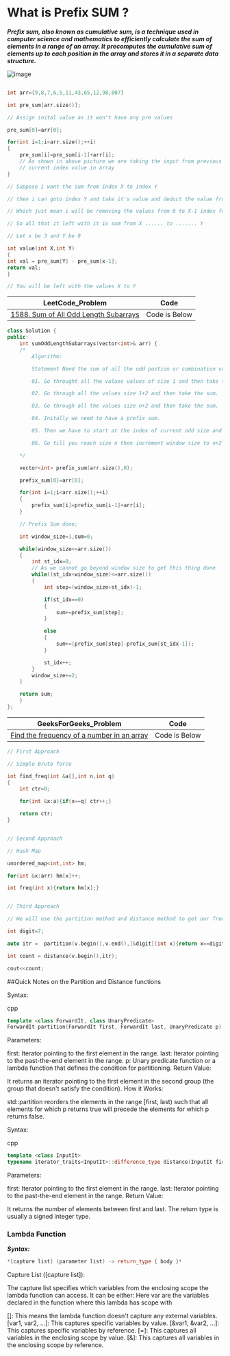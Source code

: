 # What is Prefix SUM ?

***Prefix sum, also known as cumulative sum, is a technique used in computer science and mathematics to efficiently calculate the sum of elements in a range of an array. It precomputes the cumulative sum of elements up to each position in the array and stores it in a separate data structure.***

![image](https://miro.medium.com/v2/resize:fit:1100/format:webp/0*tdHeYDX4Wi15UeL5.jpg)

```cpp

int arr=[9,8,7,6,5,11,43,65,12,98,007]

int pre_sum[arr.size()];

// Assign inital value as it won't have any pre values 

pre_sum[0]=arr[0];

for(int i=1;i<arr.size();++i)
{
    pre_sum[i]=pre_sum[i-1]+arr[i];
    // As shown in above picture we are taking the input from previous sum and the 
    // current index value in array
}

// Suppose i want the sum from index X to index Y

// then i can goto index Y and take it's value and deduct the value from X-1 index 

// Which just mean i will be removing the values from 0 to X-1 index from Y index sum 

// So all that it left with it is sum from X ...... to ....... Y

// Let x be 3 and Y be 9 

int value(int X,int Y)
{
int val = pre_sum[Y] - pre_sum[x-1];
return val;
}

// You will be left with the values X to Y

```

|LeetCode_Problem|Code|
|----------------|----|
|[1588. Sum of All Odd Length Subarrays](https://leetcode.com/problems/sum-of-all-odd-length-subarrays/description/)|Code is Below|

```cpp
class Solution {
public:
    int sumOddLengthSubarrays(vector<int>& arr) {
    /*
        Algorithm:

        Statement Need the sum of all the odd postion or combination values

        01. Go throught all the values values of size 1 and then take the sum.

        02. Go through all the values size 1+2 and then take the sum.

        03. Go through all the values size n+2 and then take the sum.

        04. Initally we need to have a prefix sum.

        05. Then we have to start at the index of current odd size and then deduct the value from prior index value to obtain sum till then.

        06. Go till you reach size n then increment window size to n+2 till window size >= size of the array.

    */

    vector<int> prefix_sum(arr.size(),0);

    prefix_sum[0]=arr[0];

    for(int i=1;i<arr.size();++i)
    {
        prefix_sum[i]=prefix_sum[i-1]+arr[i];
    }

    // Prefix Sum done;

    int window_size=1,sum=0;

    while(window_size<=arr.size())
    {
        int st_idx=0;
        // As we cannot go beyond window size to get this thing done
        while((st_idx+window_size)<=arr.size())
        {
            int step=(window_size+st_idx)-1;

            if(st_idx==0)
            {
                sum+=prefix_sum[step];
            }

            else
            {
                sum+=(prefix_sum[step]-prefix_sum[st_idx-1]);
            }

            st_idx++;
        }
        window_size+=2;
    }

    return sum;
    }
};
```

|GeeksForGeeks_Problem|Code|
|---------------------|----|
|[Find the frequency of a number in an array](https://www.geeksforgeeks.org/find-frequency-number-array/)|Code is Below|

```cpp
// First Approach

// Simple Brute force 

int find_freq(int &a[],int n,int q)
{
    int ctr=0;

    for(int &x:a){if(x==q) ctr++;}

    return ctr;
}


// Second Approach 

// Hash Map

unordered_map<int,int> hm;

for(int &x:arr) hm[x]++;

int freq(int x){return hm[x];}


// Third Approach

// We will use the partition method and distance method to get our frequency

int digit=7;

auto itr =  partition(v.begin(),v.end(),[&digit](int x){return x==digit;});

int count = distance(v.begin(),itr);

cout<<count;

```

##Quick Notes on the Partition and Distance functions

Syntax:

cpp
```cpp
template <class ForwardIt, class UnaryPredicate>
ForwardIt partition(ForwardIt first, ForwardIt last, UnaryPredicate p);
```
Parameters:

first: Iterator pointing to the first element in the range.
last: Iterator pointing to the past-the-end element in the range.
p: Unary predicate function or a lambda function that defines the condition for partitioning.
Return Value:

It returns an iterator pointing to the first element in the second group (the group that doesn't satisfy the condition).
How it Works:

std::partition reorders the elements in the range [first, last) such that all elements for which p returns true will precede the elements for which p returns false.

Syntax:

cpp
```cpp
template <class InputIt>
typename iterator_traits<InputIt>::difference_type distance(InputIt first, InputIt last);
```
Parameters:

first: Iterator pointing to the first element in the range.
last: Iterator pointing to the past-the-end element in the range.
Return Value:

It returns the number of elements between first and last. The return type is usually a signed integer type.

### Lambda Function 

***Syntax:***
```cpp
*[capture list] (parameter list) -> return_type { body }*
```
Capture List ([capture list]):

The capture list specifies which variables from the enclosing scope the lambda function can access. It can be either:
Here var are the variables declared in the function where this lambda has scope with

[]: This means the lambda function doesn't capture any external variables.
[var1, var2, ...]: This captures specific variables by value.
[&var1, &var2, ...]: This captures specific variables by reference.
[=]: This captures all variables in the enclosing scope by value.
[&]: This captures all variables in the enclosing scope by reference.


